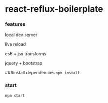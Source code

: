 # react-reflux-boilerplate

### features
local dev server

live reload

es6 + jsx transforms

jquery + bootstrap

###install dependencies
```npm install```

### start
```npm start```
